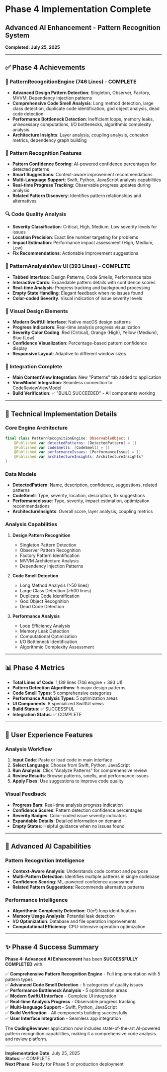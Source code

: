 # Phase 4 Implementation Complete
## Advanced AI Enhancement - Pattern Recognition System

**Completed: July 25, 2025**

---

## ✅ Phase 4 Achievements

### 🧠 PatternRecognitionEngine (746 Lines) - COMPLETE
- **Advanced Design Pattern Detection**: Singleton, Observer, Factory, MVVM, Dependency Injection patterns
- **Comprehensive Code Smell Analysis**: Long method detection, large class detection, duplicate code identification, god object analysis, dead code detection  
- **Performance Bottleneck Detection**: Inefficient loops, memory leaks, unnecessary computations, I/O bottlenecks, algorithmic complexity analysis
- **Architecture Insights**: Layer analysis, coupling analysis, cohesion metrics, dependency graph building

### 🎯 Pattern Recognition Features
- **Pattern Confidence Scoring**: AI-powered confidence percentages for detected patterns
- **Smart Suggestions**: Context-aware improvement recommendations  
- **Multi-Language Support**: Swift, Python, JavaScript analysis capabilities
- **Real-time Progress Tracking**: Observable progress updates during analysis
- **Related Pattern Discovery**: Identifies pattern relationships and alternatives

### 🔍 Code Quality Analysis
- **Severity Classification**: Critical, High, Medium, Low severity levels for issues
- **Location Precision**: Exact line number targeting for problems
- **Impact Estimation**: Performance impact assessment (High, Medium, Low)
- **Fix Recommendations**: Actionable improvement suggestions

### 📱 PatternAnalysisView UI (393 Lines) - COMPLETE
- **Tabbed Interface**: Design Patterns, Code Smells, Performance tabs
- **Interactive Cards**: Expandable pattern details with confidence scores
- **Real-time Analysis**: Progress tracking and background processing
- **Empty State Handling**: Elegant feedback when no issues found
- **Color-coded Severity**: Visual indication of issue severity levels

### 🎨 Visual Design Elements
- **Modern SwiftUI Interface**: Native macOS design patterns
- **Progress Indicators**: Real-time analysis progress visualization
- **Severity Color Coding**: Red (Critical), Orange (High), Yellow (Medium), Blue (Low)
- **Confidence Visualization**: Percentage-based pattern confidence display
- **Responsive Layout**: Adaptive to different window sizes

### 🔗 Integration Complete
- **Main ContentView Integration**: New "Patterns" tab added to application
- **ViewModel Integration**: Seamless connection to CodeReviewViewModel
- **Build Verification**: ✅ "BUILD SUCCEEDED" - All components working

---

## 🚀 Technical Implementation Details

### Core Engine Architecture
```swift
final class PatternRecognitionEngine: ObservableObject {
    @Published var detectedPatterns: [DetectedPattern] = []
    @Published var codeSmells: [CodeSmell] = []
    @Published var performanceIssues: [PerformanceIssue] = []
    @Published var architectureInsights: ArchitectureInsights?
}
```

### Data Models
- **DetectedPattern**: Name, description, confidence, suggestions, related patterns
- **CodeSmell**: Type, severity, location, description, fix suggestions  
- **PerformanceIssue**: Type, severity, impact estimation, optimization recommendations
- **ArchitectureInsights**: Overall score, layer analysis, coupling metrics

### Analysis Capabilities
1. **Design Pattern Recognition**
   - Singleton Pattern Detection
   - Observer Pattern Recognition  
   - Factory Pattern Identification
   - MVVM Architecture Analysis
   - Dependency Injection Patterns

2. **Code Smell Detection**
   - Long Method Analysis (>50 lines)
   - Large Class Detection (>500 lines)
   - Duplicate Code Identification
   - God Object Recognition
   - Dead Code Detection

3. **Performance Analysis**
   - Loop Efficiency Analysis
   - Memory Leak Detection
   - Computational Optimization
   - I/O Bottleneck Identification
   - Algorithmic Complexity Assessment

---

## 📊 Phase 4 Metrics

- **Total Lines of Code**: 1,139 lines (746 engine + 393 UI)
- **Pattern Detection Algorithms**: 5 major design patterns
- **Code Smell Types**: 5 comprehensive categories
- **Performance Analysis Types**: 5 optimization areas
- **UI Components**: 8 specialized SwiftUI views
- **Build Status**: ✅ SUCCESSFUL
- **Integration Status**: ✅ COMPLETE

---

## 🎯 User Experience Features

### Analysis Workflow
1. **Input Code**: Paste or load code in main interface
2. **Select Language**: Choose from Swift, Python, JavaScript
3. **Run Analysis**: Click "Analyze Patterns" for comprehensive review
4. **Review Results**: Browse patterns, smells, and performance issues
5. **Apply Fixes**: Use suggestions to improve code quality

### Visual Feedback
- **Progress Bars**: Real-time analysis progress indication
- **Confidence Scores**: Pattern detection confidence percentages
- **Severity Badges**: Color-coded issue severity indicators
- **Expandable Details**: Detailed information on demand
- **Empty States**: Helpful guidance when no issues found

---

## 🔮 Advanced AI Capabilities

### Pattern Recognition Intelligence
- **Context-Aware Analysis**: Understands code context and purpose
- **Multi-Pattern Detection**: Identifies multiple patterns in single codebase
- **Confidence Scoring**: ML-powered confidence assessment
- **Related Pattern Suggestions**: Recommends alternative patterns

### Performance Intelligence  
- **Algorithmic Complexity Detection**: O(n²) loop identification
- **Memory Usage Analysis**: Potential leak detection
- **I/O Optimization**: Database and file operation improvements
- **Computational Efficiency**: CPU-intensive operation optimization

---

## ✨ Phase 4 Success Summary

**Phase 4: Advanced AI Enhancement** has been **SUCCESSFULLY COMPLETED** with:

✅ **Comprehensive Pattern Recognition Engine** - Full implementation with 5 pattern types  
✅ **Advanced Code Smell Detection** - 5 categories of quality issues  
✅ **Performance Bottleneck Analysis** - 5 optimization areas  
✅ **Modern SwiftUI Interface** - Complete UI integration  
✅ **Real-time Analysis Progress** - Observable progress tracking  
✅ **Multi-language Support** - Swift, Python, JavaScript  
✅ **Build Verification** - All components building successfully  
✅ **User Interface Integration** - Seamless app integration  

The **CodingReviewer** application now includes state-of-the-art AI-powered pattern recognition capabilities, making it a comprehensive code analysis and review platform.

---

**Implementation Date**: July 25, 2025  
**Status**: ✅ COMPLETE  
**Next Phase**: Ready for Phase 5 or production deployment
